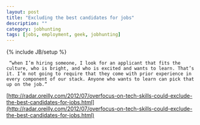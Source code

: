 ```yaml
---
layout: post
title: "Excluding the best candidates for jobs"
description: ""
category: jobhunting
tags: [jobs, employment, geek, jobhunting]
---
```

{% include JB/setup %}

` “when I’m hiring someone, I look for an applicant that fits the culture, who is bright, and who is excited and wants to learn. That’s it. I’m not going to require that they come with prior experience in every component of our stack. Anyone who wants to learn can pick that up on the job.”`

[http://radar.oreilly.com/2012/07/overfocus-on-tech-skills-could-exclude-the-best-candidates-for-jobs.html](http://radar.oreilly.com/2012/07/overfocus-on-tech-skills-could-exclude-the-best-candidates-for-jobs.html)
